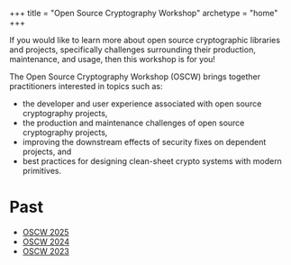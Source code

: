 +++
title = "Open Source Cryptography Workshop"
archetype = "home"
+++

If you would like to learn more about open source cryptographic libraries and projects, specifically challenges surrounding their production, maintenance, and usage, then this workshop is for you!

The Open Source Cryptography Workshop (OSCW) brings together practitioners interested in topics such as:

- the developer and user experience associated with open source cryptography projects,</li>
- the production and maintenance challenges of open source cryptography projects,</li>
- improving the downstream effects of security fixes on dependent projects, and</li>
- best practices for designing clean-sheet crypto systems with modern primitives.

# Past

- [OSCW 2025](/2025)
- [OSCW 2024](/2024)
- [OSCW 2023](/2023)
